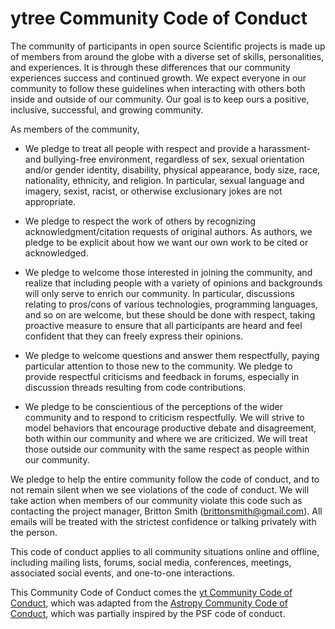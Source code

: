 # ytree Community Code of Conduct

The community of participants in open source Scientific projects is
made up of members from around the globe with a diverse set of skills,
personalities, and experiences. It is through these differences that
our community experiences success and continued growth. We expect
everyone in our community to follow these guidelines when interacting
with others both inside and outside of our community. Our goal is to
keep ours a positive, inclusive, successful, and growing community.

As members of the community,

* We pledge to treat all people with respect and provide a harassment-
  and bullying-free environment, regardless of sex, sexual orientation
  and/or gender identity, disability, physical appearance, body size,
  race, nationality, ethnicity, and religion. In particular, sexual
  language and imagery, sexist, racist, or otherwise exclusionary
  jokes are not appropriate.

* We pledge to respect the work of others by recognizing
  acknowledgment/citation requests of original authors. As authors, we
  pledge to be explicit about how we want our own work to be cited or
  acknowledged.

* We pledge to welcome those interested in joining the community, and
  realize that including people with a variety of opinions and
  backgrounds will only serve to enrich our community. In particular,
  discussions relating to pros/cons of various technologies,
  programming languages, and so on are welcome, but these should be
  done with respect, taking proactive measure to ensure that all
  participants are heard and feel confident that they can freely
  express their opinions.

* We pledge to welcome questions and answer them respectfully, paying
  particular attention to those new to the community. We pledge to
  provide respectful criticisms and feedback in forums, especially in
  discussion threads resulting from code contributions.

* We pledge to be conscientious of the perceptions of the wider
  community and to respond to criticism respectfully. We will strive
  to model behaviors that encourage productive debate and
  disagreement, both within our community and where we are
  criticized. We will treat those outside our community with the same
  respect as people within our community.

We pledge to help the entire community follow the code of conduct, and
to not remain silent when we see violations of the code of conduct. We
will take action when members of our community violate this code such
as contacting the project manager, Britton Smith
(brittonsmith@gmail.com). All emails will be treated with the strictest
confidence or talking privately with the person.

This code of conduct applies to all community situations online and
offline, including mailing lists, forums, social media, conferences,
meetings, associated social events, and one-to-one interactions.

This Community Code of Conduct comes the
<a href="http://yt-project.org/community.html"> yt Community Code
of Conduct</a>, which was adapted from the
<a href="http://www.astropy.org/about.html#codeofconduct"> Astropy
Community Code of Conduct</a>, which was partially inspired by the PSF
code of conduct.
